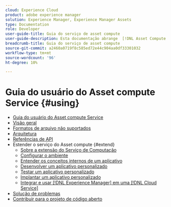 ```yaml
---
cloud: Experience Cloud
product: adobe experience manager
solution: Experience Manager, Experience Manager Assets
type: Documentation
role: Developer
user-guide-title: Guia do serviço de asset compute
user-guide-description: Esta documentação abrange  [!DNL Asset Compute Service] tarefas como desenvolver, gerenciar, implantar e solucionar problemas do código personalizado.
breadcrumb-title: Guia do serviço de asset compute
source-git-commit: a2460a0719f8c585ed72e44c904aa0df33301032
workflow-type: tm+mt
source-wordcount: '96'
ht-degree: 10%

---
```



# Guia do usuário do Asset compute Service {#using}

+ [Guia do usuário do Asset compute Service](home.md)
+ [Visão geral](introduction.md)
+ [Formatos de arquivo não suportados](https://experienceleague.adobe.com/docs/experience-manager-cloud-service/assets/file-format-support.html)
+ [Arquitetura](architecture.md)
+ [Referências de API](api.md)
+ Estender o serviço do Asset compute {#extend}
   + [Sobre a extensão do Serviço de Computação](understand-extensibility.md)
   + [Configurar o ambiente](setup-environment.md)
   + [Entender os conceitos internos de um aplicativo](custom-application-internals.md)
   + [Desenvolver um aplicativo personalizado](develop-custom-application.md)
   + [Testar um aplicativo personalizado](test-custom-application.md)
   + [Implantar um aplicativo personalizado](deploy-custom-application.md)
   + [Integrar e usar  [!DNL Experience Manager] em uma [!DNL Cloud Service]](https://experienceleague.adobe.com/docs/experience-manager-cloud-service/assets/asset-microservices-overview.html)
+ [Solução de problemas](troubleshooting.md)
+ [Contribuir para o projeto de código aberto](contribute-to-compute-service.md)
